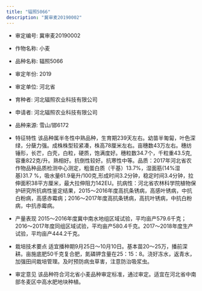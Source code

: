 ```yaml
---
title: "辐照5066"
description: "冀审麦20190002"
---
```

* 审定编号:  冀审麦20190002

*  作物名称:  小麦

*  品种名称:  辐照5066

*  审定年份:  2019

*  审定单位:  河北省

* 育种者:  河北辐照农业科技有限公司

*  申请者:  河北辐照农业科技有限公司

*  品种来源:  雪山/邯6172

*  特征特性
该品种属半冬性中熟品种，生育期239天左右。幼苗半匍匐，叶色深绿，分蘖力强。成株株型较紧凑，株高78厘米左右。亩穗数43万左右。穗纺锤形，长芒，白壳，白粒，硬质，饱满度好。穗粒数34.7个，千粒重43.5克,容重822克/升。熟相好。抗倒性较好。抗寒性中等。品质：2017年河北省农作物品种品质检测中心测定，粗蛋白质（干基）13.7%，湿面筋(14%湿基)31.7 %，吸水量61.9毫升/100克,形成时间3.2分钟，稳定时间3.4分钟，拉伸面积38平方厘米，最大拉伸阻力142EU。抗病性：河北省农林科学院植物保护研究所抗病性鉴定结果，2015～2016年度高抗条锈病，高感叶锈病，中抗白粉病，高感赤霉病；2016～2017年度高抗条锈病，高抗叶锈病，中抗白粉病，中抗赤霉病。 

*  产量表现
2015～2016年度冀中南水地组区域试验，平均亩产579.6千克；2016～2017年度同组区域试验，平均亩产580.4千克。2017～2018年度生产试验，平均亩产444.2千克。

*  栽培技术要点
适宜播种期9月25日～10月10日。基本苗20～25万，播前深耕。亩施底肥50千克复合肥，氮磷钾含量在25：15：8。浇好冻水，返青水，加强田间栽培管理。及时预防病虫草害，注意防治吸浆虫。 

*  审定意见
该品种符合河北省小麦品种审定标准，通过审定。适宜在河北省中南部冬麦区中高水肥地块种植。
